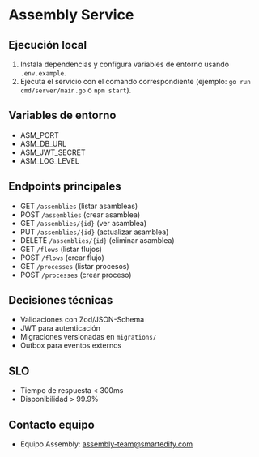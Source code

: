 # Assembly Service

## Ejecución local

1. Instala dependencias y configura variables de entorno usando `.env.example`.
2. Ejecuta el servicio con el comando correspondiente (ejemplo: `go run cmd/server/main.go` o `npm start`).

## Variables de entorno
- ASM_PORT
- ASM_DB_URL
- ASM_JWT_SECRET
- ASM_LOG_LEVEL

## Endpoints principales
- GET `/assemblies` (listar asambleas)
- POST `/assemblies` (crear asamblea)
- GET `/assemblies/{id}` (ver asamblea)
- PUT `/assemblies/{id}` (actualizar asamblea)
- DELETE `/assemblies/{id}` (eliminar asamblea)
- GET `/flows` (listar flujos)
- POST `/flows` (crear flujo)
- GET `/processes` (listar procesos)
- POST `/processes` (crear proceso)

## Decisiones técnicas
- Validaciones con Zod/JSON-Schema
- JWT para autenticación
- Migraciones versionadas en `migrations/`
- Outbox para eventos externos

## SLO
- Tiempo de respuesta < 300ms
- Disponibilidad > 99.9%

## Contacto equipo
- Equipo Assembly: assembly-team@smartedify.com
